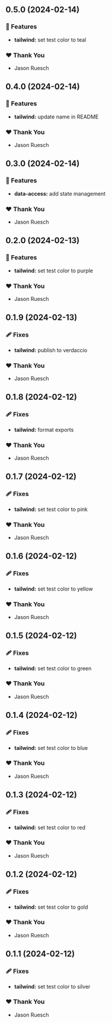 ## 0.5.0 (2024-02-14)


### 🚀 Features

- **tailwind:** set test color to teal


### ❤️  Thank You

- Jason Ruesch

## 0.4.0 (2024-02-14)


### 🚀 Features

- **tailwind:** update name in README


### ❤️  Thank You

- Jason Ruesch

## 0.3.0 (2024-02-14)


### 🚀 Features

- **data-access:** add state management


### ❤️  Thank You

- Jason Ruesch

## 0.2.0 (2024-02-13)


### 🚀 Features

- **tailwind:** set test color to purple


### ❤️  Thank You

- Jason Ruesch

## 0.1.9 (2024-02-13)


### 🩹 Fixes

- **tailwind:** publish to verdaccio


### ❤️  Thank You

- Jason Ruesch

## 0.1.8 (2024-02-12)


### 🩹 Fixes

- **tailwind:** format exports


### ❤️  Thank You

- Jason Ruesch

## 0.1.7 (2024-02-12)


### 🩹 Fixes

- **tailwind:** set test color to pink


### ❤️  Thank You

- Jason Ruesch

## 0.1.6 (2024-02-12)


### 🩹 Fixes

- **tailwind:** set test color to yellow


### ❤️  Thank You

- Jason Ruesch

## 0.1.5 (2024-02-12)


### 🩹 Fixes

- **tailwind:** set test color to green


### ❤️  Thank You

- Jason Ruesch

## 0.1.4 (2024-02-12)


### 🩹 Fixes

- **tailwind:** set test color to blue


### ❤️  Thank You

- Jason Ruesch

## 0.1.3 (2024-02-12)


### 🩹 Fixes

- **tailwind:** set test color to red


### ❤️  Thank You

- Jason Ruesch

## 0.1.2 (2024-02-12)


### 🩹 Fixes

- **tailwind:** set test color to gold


### ❤️  Thank You

- Jason Ruesch

## 0.1.1 (2024-02-12)


### 🩹 Fixes

- **tailwind:** set test color to silver


### ❤️  Thank You

- Jason Ruesch